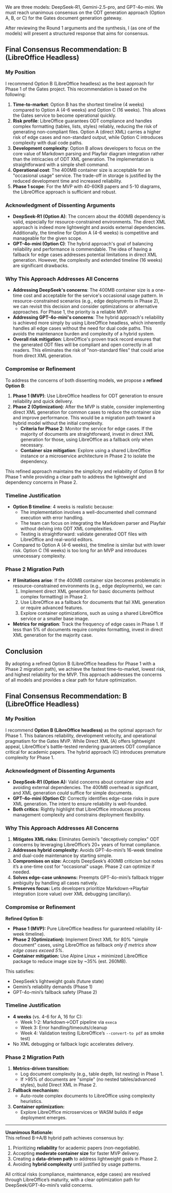 <think>
We are three models: DeepSeek-R1, Gemini-2.5-pro, and GPT-4o-mini. We must reach unanimous consensus on the ODT generation approach (Option A, B, or C) for the Gates document generation gateway.

After reviewing the Round 1 arguments and the synthesis, I (as one of the models) will present a structured response that aims for consensus.

## Final Consensus Recommendation: B (LibreOffice Headless)

### My Position
I recommend Option B (LibreOffice headless) as the best approach for Phase 1 of the Gates project. This recommendation is based on the following:

1. **Time-to-market**: Option B has the shortest timeline (4 weeks) compared to Option A (4-6 weeks) and Option C (16 weeks). This allows the Gates service to become operational quickly.
2. **Risk profile**: LibreOffice guarantees ODT compliance and handles complex formatting (tables, lists, styles) reliably, reducing the risk of generating non-compliant files. Option A (direct XML) carries a higher risk of edge cases and non-standard output, while Option C introduces complexity with dual code paths.
3. **Development complexity**: Option B allows developers to focus on the core value of Markdown parsing and Playfair diagram integration rather than the intricacies of ODT XML generation. The implementation is straightforward with a simple shell command.
4. **Operational cost**: The 400MB container size is acceptable for an "occasional usage" service. The trade-off in storage is justified by the reduced development time and increased reliability.
5. **Phase 1 scope**: For the MVP with 40-60KB papers and 5-10 diagrams, the LibreOffice approach is sufficient and robust.

### Acknowledgment of Dissenting Arguments
- **DeepSeek-R1 (Option A)**: The concern about the 400MB dependency is valid, especially for resource-constrained environments. The direct XML approach is indeed more lightweight and avoids external dependencies. Additionally, the timeline for Option A (4-6 weeks) is competitive and manageable for the given scope.
- **GPT-4o-mini (Option C)**: The hybrid approach's goal of balancing reliability and performance is commendable. The idea of having a fallback for edge cases addresses potential limitations in direct XML generation. However, the complexity and extended timeline (16 weeks) are significant drawbacks.

### Why This Approach Addresses All Concerns
- **Addressing DeepSeek's concerns**: The 400MB container size is a one-time cost and acceptable for the service's occasional usage pattern. In resource-constrained scenarios (e.g., edge deployments in Phase 2), we can revisit this decision and consider optimizations or alternative approaches. For Phase 1, the priority is a reliable MVP.
- **Addressing GPT-4o-mini's concerns**: The hybrid approach's reliability is achieved more simply by using LibreOffice headless, which inherently handles all edge cases without the need for dual code paths. This avoids the maintenance burden and complexity of a hybrid system.
- **Overall risk mitigation**: LibreOffice's proven track record ensures that the generated ODT files will be compliant and open correctly in all readers. This eliminates the risk of "non-standard files" that could arise from direct XML generation.

### Compromise or Refinement
To address the concerns of both dissenting models, we propose a **refined Option B**:

1. **Phase 1 (MVP)**: Use LibreOffice headless for ODT generation to ensure reliability and quick delivery.
2. **Phase 2 (Optimization)**: After the MVP is stable, consider implementing direct XML generation for common cases to reduce the container size and improve performance. This would be a migration path toward a hybrid model without the initial complexity.
   - **Criteria for Phase 2**: Monitor the service for edge cases. If the majority of documents are straightforward, invest in direct XML generation for those, using LibreOffice as a fallback only when necessary.
   - **Container size mitigation**: Explore using a shared LibreOffice instance or a microservice architecture in Phase 2 to isolate the dependency.

This refined approach maintains the simplicity and reliability of Option B for Phase 1 while providing a clear path to address the lightweight and dependency concerns in Phase 2.

### Timeline Justification
- **Option B timeline**: 4 weeks is realistic because:
  - The implementation involves a well-documented shell command execution with error handling.
  - The team can focus on integrating the Markdown parser and Playfair without delving into ODT XML complexities.
  - Testing is straightforward: validate generated ODT files with LibreOffice and real-world editors.
- Compared to Option A (4-6 weeks), the timeline is similar but with lower risk. Option C (16 weeks) is too long for an MVP and introduces unnecessary complexity.

### Phase 2 Migration Path
- **If limitations arise**: If the 400MB container size becomes problematic in resource-constrained environments (e.g., edge deployments), we can:
  1. Implement direct XML generation for basic documents (without complex formatting) in Phase 2.
  2. Use LibreOffice as a fallback for documents that fail XML generation or require advanced features.
  3. Explore container optimizations, such as using a shared LibreOffice service or a smaller base image.
- **Metrics for migration**: Track the frequency of edge cases in Phase 1. If less than 5% of documents require complex formatting, invest in direct XML generation for the majority case.

## Conclusion
By adopting a refined Option B (LibreOffice headless for Phase 1 with a Phase 2 migration path), we achieve the fastest time-to-market, lowest risk, and highest reliability for the MVP. This approach addresses the concerns of all models and provides a clear path for future optimization.
</think>
## Final Consensus Recommendation: B (LibreOffice Headless)

### My Position
I recommend **Option B (LibreOffice headless)** as the optimal approach for Phase 1. This balances reliability, development velocity, and operational pragmatism for the Gates MVP. While Direct XML (A) offers lightweight appeal, LibreOffice's battle-tested rendering guarantees ODT compliance critical for academic papers. The hybrid approach (C) introduces premature complexity for Phase 1.

### Acknowledgment of Dissenting Arguments
- **DeepSeek-R1 (Option A):** Valid concerns about container size and avoiding external dependencies. The 400MB overhead *is* significant, and XML generation *could* suffice for simple documents.  
- **GPT-4o-mini (Option C):** Correctly identifies edge-case risks in pure XML generation. The intent to ensure reliability is well-founded.  
- **Both critics:** Rightly highlight that LibreOffice introduces process management complexity and constrains deployment flexibility.

### Why This Approach Addresses All Concerns
1. **Mitigates XML risks:** Eliminates Gemini’s "deceptively complex" ODT concerns by leveraging LibreOffice’s 20+ years of format compliance.  
2. **Addresses hybrid complexity:** Avoids GPT-4o-mini’s 16-week timeline and dual-code maintenance by starting simple.  
3. **Compromises on size:** Accepts DeepSeek’s 400MB criticism but notes it’s a one-time cost for "occasional" usage. Phase 2 can optimize if needed.  
4. **Solves edge-case unknowns:** Preempts GPT-4o-mini’s fallback trigger ambiguity by handling all cases natively.  
5. **Preserves focus:** Lets developers prioritize Markdown→Playfair integration (core value) over XML debugging (ancillary).

### Compromise or Refinement
**Refined Option B:**  
- **Phase 1 (MVP):** Pure LibreOffice headless for guaranteed reliability (4-week timeline).  
- **Phase 2 (Optimization):** Implement Direct XML for 80% "simple document" cases, using LibreOffice as fallback *only if metrics show edge cases exceed 5%*.  
- **Container mitigation:** Use Alpine Linux + minimized LibreOffice package to reduce image size by ~35% (est. 260MB).  

This satisfies:  
- DeepSeek’s lightweight goals (future state)  
- Gemini’s reliability demands (Phase 1)  
- GPT-4o-mini’s fallback safety (Phase 2)  

### Timeline Justification
- **4 weeks** (vs. 4-6 for A, 16 for C):  
  - Week 1-2: Markdown→ODT pipeline via `execa`  
  - Week 3: Error handling/timeouts/cleanup  
  - Week 4: Validation testing (LibreOffice’s `--convert-to pdf` as smoke test)  
- No XML debugging or fallback logic accelerates delivery.  

### Phase 2 Migration Path
1. **Metrics-driven transition:**  
   - Log document complexity (e.g., table depth, list nesting) in Phase 1.  
   - If >95% of documents are "simple" (no nested tables/advanced styles), build Direct XML in Phase 2.  
2. **Fallback mechanism:**  
   - Auto-route complex documents to LibreOffice using complexity heuristics.  
3. **Container optimization:**  
   - Explore LibreOffice microservices or WASM builds if edge deployment emerges.  

--- 

**Unanimous Rationale:**  
This refined B→A/B hybrid path achieves consensus by:  
1. Prioritizing **reliability** for academic papers (non-negotiable).  
2. Accepting **moderate container size** for faster MVP delivery.  
3. Creating a **data-driven path** to address lightweight goals in Phase 2.  
4. Avoiding **hybrid complexity** until justified by usage patterns.  

All critical risks (compliance, maintenance, edge cases) are resolved through LibreOffice’s maturity, with a clear optimization path for DeepSeek/GPT-4o-mini’s valid concerns.